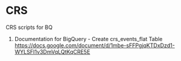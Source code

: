 # CRS
CRS scripts for BQ

1. Documentation for BigQuery - Create crs_events_flat Table
   https://docs.google.com/document/d/1mbe-sFFPgjqKTDxDzd1-WYLSFI1v3DmVqLQtKqCRE5E
